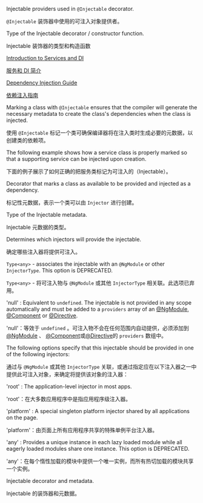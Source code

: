 Injectable providers used in `@Injectable` decorator.

`@Injectable` 装饰器中使用的可注入对象提供者。

Type of the Injectable decorator / constructor function.

Injectable 装饰器的类型和构造函数

[Introduction to Services and DI](guide/architecture-services)

[服务和 DI 简介](guide/architecture-services)

[Dependency Injection Guide](guide/dependency-injection)

[依赖注入指南](guide/dependency-injection)

Marking a class with `@Injectable` ensures that the compiler
will generate the necessary metadata to create the class's
dependencies when the class is injected.

使用 `@Injectable` 标记一个类可确保编译器将在注入类时生成必要的元数据，以创建类的依赖项。

The following example shows how a service class is properly
 marked so that a supporting service can be injected upon creation.

下面的例子展示了如何正确的把服务类标记为可注入的（Injectable）。

Decorator that marks a class as available to be
provided and injected as a dependency.

标记性元数据，表示一个类可以由 `Injector` 进行创建。

Type of the Injectable metadata.

Injectable 元数据的类型。

Determines which injectors will provide the injectable.

确定哪些注入器将提供可注入。

`Type<any>` - associates the injectable with an `@NgModule` or other `InjectorType`. This
option is DEPRECATED.

`Type<any>` - 将可注入物与 `@NgModule` 或其他 `InjectorType` 相关联。此选项已弃用。

'null' : Equivalent to `undefined`. The injectable is not provided in any scope automatically
    and must be added to a `providers` array of an [&commat;NgModule](api/core/NgModule#providers),
    [&commat;Component](api/core/Directive#providers) or [&commat;Directive](api/core/Directive#providers).

'null'：等效于 `undefined`
。可注入物不会在任何范围内自动提供，必须添加到[&commat;NgModule](api/core/NgModule#providers) 、
  [&commat;Component](api/core/Directive#providers)或[&commat;Directive](api/core/Directive#providers)的
  `providers` 数组中。

The following options specify that this injectable should be provided in one of the following
injectors:

通过与 `@NgModule` 或其他 `InjectorType`
关联，或通过指定应在以下注入器之一中提供此可注入对象，来确定将提供该对象的注入器：

'root' : The application-level injector in most apps.

'root'：在大多数应用程序中是指应用程序级注入器。

'platform' : A special singleton platform injector shared by all
applications on the page.

'platform'：由页面上所有应用程序共享的特殊单例平台注入器。

'any' : Provides a unique instance in each lazy loaded module while all eagerly loaded
modules share one instance. This option is DEPRECATED.

'any'：在每个惰性加载的模块中提供一个唯一实例，而所有热切加载的模块共享一个实例。

Injectable decorator and metadata.

Injectable 的装饰器和元数据。